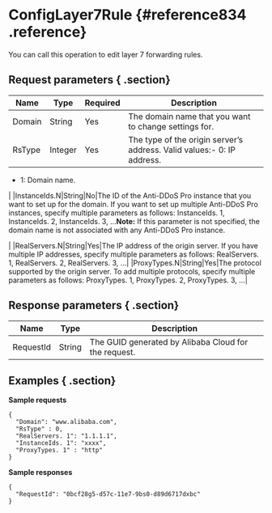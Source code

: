 # ConfigLayer7Rule {#reference834 .reference}

You can call this operation to edit layer 7 forwarding rules.

## Request parameters { .section}

|Name|Type|Required|Description|
|----|----|--------|-----------|
|Domain|String|Yes|The domain name that you want to change settings for.|
|RsType|Integer|Yes|The type of the origin server’s address. Valid values:-   0: IP address.
-   1: Domain name.

|
|InstanceIds.N|String|No|The ID of the Anti-DDoS Pro instance that you want to set up for the domain. If you want to set up multiple Anti-DDoS Pro instances, specify multiple parameters as follows: InstanceIds. 1, InstanceIds. 2, InstanceIds. 3, ...**Note:** If this parameter is not specified, the domain name is not associated with any Anti-DDoS Pro instance.

|
|RealServers.N|String|Yes|The IP address of the origin server. If you have multiple IP addresses, specify multiple parameters as follows: RealServers. 1, RealServers. 2, RealServers. 3, ...|
|ProxyTypes.N|String|Yes|The protocol supported by the origin server. To add multiple protocols, specify multiple parameters as follows: ProxyTypes. 1, ProxyTypes. 2, ProxyTypes. 3, ...|

## Response parameters { .section}

|Name|Type|Description|
|----|----|-----------|
|RequestId|String|The GUID generated by Alibaba Cloud for the request.|

## Examples { .section}

**Sample requests**

```
{
  "Domain": "www.alibaba.com",
  "RsType" : 0,
  "RealServers. 1": "1.1.1.1",
  "InstanceIds. 1": "xxxx",
  "ProxyTypes. 1" : "http"
}

```

**Sample responses**

```
{
  "RequestId": "0bcf28g5-d57c-11e7-9bs0-d89d6717dxbc"
}

```

